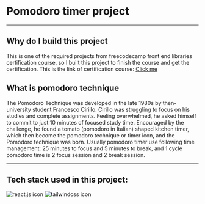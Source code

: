 # Pomodoro timer project
---

## Why do I build this project
This is one of the required projects from freecodecamp front end libraries certification course, so I built this project to finish the course and get the certification. This is the link of certification course: [Click me](https://www.freecodecamp.org/learn/front-end-development-libraries/)  

## What is pomodoro technique
The Pomodoro Technique was developed in the late 1980s by then-university student Francesco Cirillo. Cirillo was struggling to focus on his studies and complete assignments. Feeling overwhelmed, he asked himself to commit to just 10 minutes of focused study time. Encouraged by the challenge, he found a tomato (pomodoro in Italian) shaped kitchen timer, which then become the pomodoro technique or timer icon, and the Pomodoro technique was born. Usually pomodoro timer use following time management: 25 minutes to focus and 5 minutes to break, and 1 cycle pomodoro time is 2 focus session and 2 break session.  

---
## Tech stack used in this project:  
![react.js icon](https://shields.io/badge/react-black?logo=react&style=for-the-badge) ![tailwindcss icon](https://img.shields.io/badge/tailwindcss-0F172A?&logo=tailwindcss)


